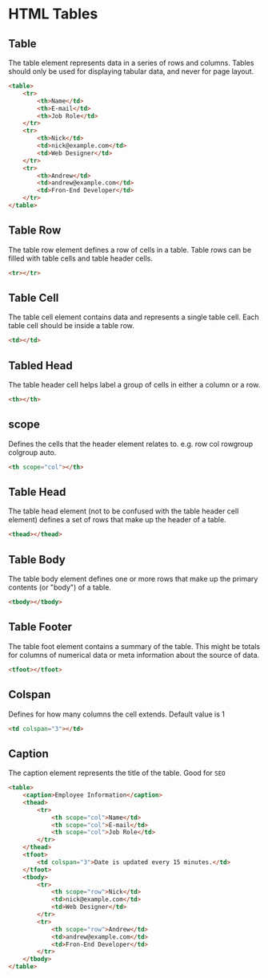 # HTML Tables


## Table
The table element represents data in a series of rows and columns. Tables should only be used for displaying tabular data, and never for page layout.

```html
<table>
	<tr>
		<th>Name</td>
		<th>E-mail</td>
		<th>Job Role</td>
	</tr>
	<tr>
		<th>Nick</td>
		<td>nick@example.com</td>
		<td>Web Designer</td>
	</tr>
	<tr>
		<th>Andrew</td>
		<td>andrew@example.com</td>
		<td>Fron-End Developer</td>
	</tr>
</table>
```

## Table Row
The table row element defines a row of cells in a table. Table rows can be filled with table cells and table header cells.

```html
<tr></tr>
```

## Table Cell
The table cell element contains data and represents a single table cell. Each table cell should be inside a table row.

```html
<td></td>
```

## Tabled Head
The table header cell helps label a group of cells in either a column or a row.

```html
<th></th>
```

## scope
Defines the cells that the header element relates to. e.g. row col rowgroup colgroup auto.

```html
<th scope="col"></th>
```

## Table Head
The table head element (not to be confused with the table header cell element) defines a set of rows that make up the header of a table.

```html
<thead></thead>
```

## Table Body
The table body element defines one or more rows that make up the primary contents (or "body") of a table.

```html
<tbody></tbody>
```

## Table Footer
The table foot element contains a summary of the table. This might be totals for columns of numerical data or meta information about the source of data.

```html
<tfoot></tfoot>
```

## Colspan
Defines for how many columns the cell extends. Default value is 1

```html
<td colspan="3"></td>
```

## Caption
The caption element represents the title of the table. Good for `SEO`

```html
<table>
	<caption>Employee Information</caption>
	<thead>
		<tr>
			<th scope="col">Name</td>
			<th scope="col">E-mail</td>
			<th scope="col">Job Role</td>
		</tr>
	</thead>
	<tfoot>
		<td colspan="3">Date is updated every 15 minutes.</td>
	</tfoot>
	<tbody>
		<tr>
			<th scope="row">Nick</td>
			<td>nick@example.com</td>
			<td>Web Designer</td>
		</tr>
		<tr>
			<th scope="row">Andrew</td>
			<td>andrew@example.com</td>
			<td>Fron-End Developer</td>
		</tr>
	</tbody>
</table>
```

